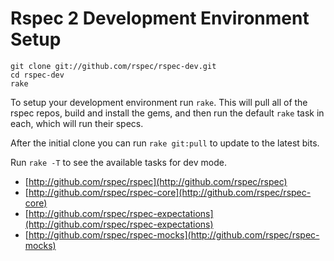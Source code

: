 # Rspec 2 Development Environment Setup

    git clone git://github.com/rspec/rspec-dev.git
    cd rspec-dev
    rake

To setup your development environment run `rake`. This will pull all of the
rspec repos, build and install the gems, and then run the default `rake` task
in each, which will run their specs.

After the initial clone you can run `rake git:pull` to update to the latest bits.

Run `rake -T` to see the available tasks for dev mode.

* [http://github.com/rspec/rspec](http://github.com/rspec/rspec)
* [http://github.com/rspec/rspec-core](http://github.com/rspec/rspec-core)
* [http://github.com/rspec/rspec-expectations](http://github.com/rspec/rspec-expectations)
* [http://github.com/rspec/rspec-mocks](http://github.com/rspec/rspec-mocks)

